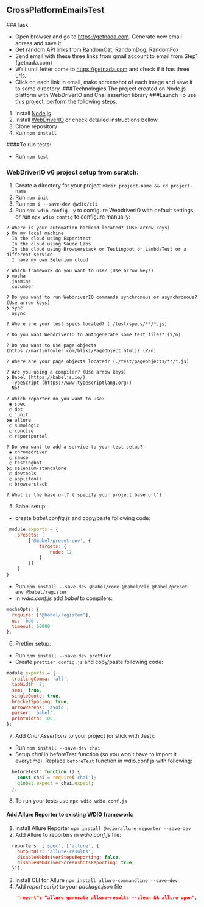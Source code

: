## CrossPlatformEmailsTest
###Task
* Open browser and go to https://getnada.com. Generate new email adress and save it.
* Get random API links from [RandomCat](https://getnada.com), [RandomDog](https://random.dog/woof.json), [RandomFox](https://randomfox.ca/floof/) 
* Send email with these three links from gmail account to email from Step1 (getnada.com)
* Wait until letter come to  https://getnada.com  and check if it has  three urls.
* Click on each link in email, make screenshot of each image and save it to some directory.
###Technologies
The project created on Node.js platform with WebDriverIO and Chai assertion library
###Launch
To use this project, perform the following steps:
1. Install [Node.js](https://nodejs.org/en/)
2. Install [WebDriverIO](https://webdriver.io/docs/gettingstarted.html) or check detailed instructions bellow
3. Clone repository
4. Run `npm install`

####To run tests:
* Run `npm test`

### **WebDriverIO v6 project setup from scratch:**
1. Create a directory for your project `mkdir project-name && cd project-name`
2. Run `npm init`
3. Run `npm i --save-dev @wdio/cli`
4. Run `npx wdio config -y` to configure WebdriverIO with default settings, or run `npx wdio config` to configure manually:
```shell script
? Where is your automation backend located? (Use arrow keys)
❯ On my local machine 
  In the cloud using Experitest 
  In the cloud using Sauce Labs 
  In the cloud using Browserstack or Testingbot or LambdaTest or a different service 
  I have my own Selenium cloud 
```
```shell script
? Which framework do you want to use? (Use arrow keys)
❯ mocha 
  jasmine 
  cucumber 
```
```shell script
? Do you want to run WebdriverIO commands synchronous or asynchronous? (Use arrow keys)
❯ sync 
  async 
```
```shell script
? Where are your test specs located? (./test/specs/**/*.js) 
```
```shell script
? Do you want WebdriverIO to autogenerate some test files? (Y/n)
```
```shell script
? Do you want to use page objects (https://martinfowler.com/bliki/PageObject.html)? (Y/n) 
```
```shell script
? Where are your page objects located? (./test/pageobjects/**/*.js) 
```
```shell script
? Are you using a compiler? (Use arrow keys)
❯ Babel (https://babeljs.io/) 
  TypeScript (https://www.typescriptlang.org/) 
  No! 
```
```shell script
? Which reporter do you want to use? 
 ◉ spec
 ◯ dot
 ◯ junit
❯◉ allure
 ◯ sumologic
 ◯ concise
 ◯ reportportal
```
```shell script
? Do you want to add a service to your test setup? 
 ◉ chromedriver
 ◯ sauce
 ◯ testingbot
❯◯ selenium-standalone
 ◯ devtools
 ◯ applitools
 ◯ browserstack
```
```shell script
? What is the base url? ('specify your project base url')
```
5. Babel setup: 
* create _babel.config.js_ and copy/paste following code:
```javascript
 module.exports = {
    presets: [
        ['@babel/preset-env', {
            targets: {
                node: 12
            }
        }]
    ]
}
```
* Run `npm install --save-dev @babel/core @babel/cli @babel/preset-env @babel/register`
* In _wdio.conf.js_ add _babel_ to compilers:
```javascript
mochaOpts: {
  require: ['@babel/register'],
  ui: 'bdd',
  timeout: 60000
},
```
6. Prettier setup:
* Run `npm install --save-dev prettier`
* Create `prettier.config.js` and copy/paste following code:
```javascript
module.exports = {
  trailingComma: 'all',
  tabWidth: 2,
  semi: true,
  singleQuote: true,
  bracketSpacing: true,
  arrowParens: 'avoid',
  parser: 'babel',
  printWidth: 100,
};
```
7. Add _Chai Assertions_ to your project (or stick with Jest):
* Run `npm install --save-dev chai`
* Setup _chai_ in beforeTest function (so you won't have to import it everytime).
Replace `beforeTest` function in wdio.conf js with following:
```javascript
  beforeTest: function () {
    const chai = require('chai');
    global.expect = chai.expect;
  },
```

8. To run your tests use `npx wdio wdio.conf.js`

#### **Add Allure Reporter to existing WDIO framework:**
1. Install Allure Reporter `npm install @wdio/allure-reporter --save-dev`
2. Add Allure to reporters in _wdio.conf.js_ file:
```javascript
  reporters: ['spec', ['allure', {
    outputDir: 'allure-results',
    disableWebdriverStepsReporting: false,
    disableWebdriverScreenshotsReporting: true,
  }]],
```
3. Install CLI for Allure `npm install allure-commandline --save-dev`
4. Add _report script_ to your _package.json_ file
```json
    "report": "allure generate allure-results --clean && allure open",
```
  

